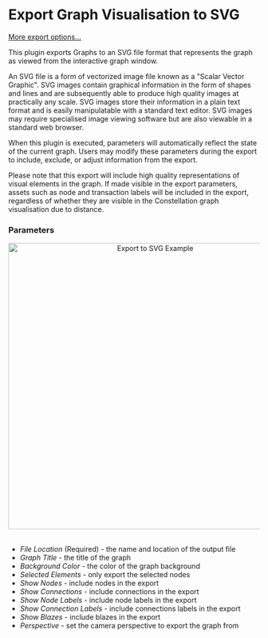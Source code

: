 # Export Graph Visualisation to SVG
[More export options...](../ext/docs/CoreImportExportPlugins/src/au/gov/asd/tac/constellation/plugins/importexport/export-from-constellation.md)

This plugin exports Graphs to an SVG file format that represents the graph as viewed from the interactive graph window. 

An SVG file is a form of vectorized image file known as a "Scalar Vector Graphic". SVG images contain graphical information in the form of shapes and lines and are 
subsequently able to produce high quality images at practically any scale. SVG images store their information in a plain text format and is easily manipulatable with a standard text editor.
SVG images may require specialised image viewing software but are also viewable in a standard web browser.  

When this plugin is executed, parameters will automatically reflect the state of the current graph. 
Users may modify these parameters during the export to include, exclude, or adjust information from the export.  

Please note that this export will include high quality representations of visual elements in the graph. If made visible in the export parameters,
assets such as node and transaction labels will be included in the export, regardless of whether they are visible in the Constellation graph visualisation due to distance.


### Parameters
<div style="text-align: center;">
    <a href="../ext/docs/CoreImportExportPlugins/src/au/gov/asd/tac/constellation/plugins/importexport/resources/exportToSVGParameters.png">
        <img src="../ext/docs/CoreImportExportPlugins/src/au/gov/asd/tac/constellation/plugins/importexport/resources/exportToSVGParameters.png" alt="Export to SVG Example"  width="573"/>
    </a>
</div>
<br />

-   *File Location* (Required) - the name and location of the output file
-   *Graph Title* - the title of the graph 
-   *Background Color* - the color of the graph background
-   *Selected Elements* - only export the selected nodes
-   *Show Nodes* - include nodes in the export
-   *Show Connections* - include connections in the export
-   *Show Node Labels* - include node labels in the export
-   *Show Connection Labels* - include connections labels in the export
-   *Show Blazes* - include blazes in the export
-   *Perspective* - set the camera perspective to export the graph from



